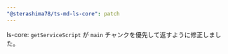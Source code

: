 ```yaml
---
"@sterashima78/ts-md-ls-core": patch
---
```

ls-core: `getServiceScript` が `main` チャンクを優先して返すように修正しました。
